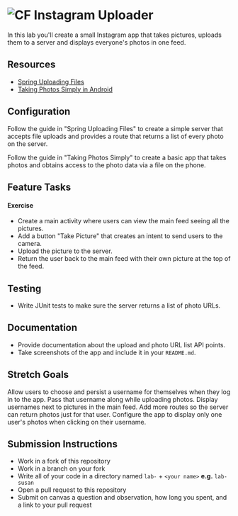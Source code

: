 # ![CF](http://i.imgur.com/7v5ASc8.png) Instagram Uploader

In this lab you'll create a small Instagram app that takes pictures, uploads
them to a server and displays everyone's photos in one feed.

## Resources  
* [Spring Uploading Files](https://spring.io/guides/gs/uploading-files/)
* [Taking Photos Simply in Android](https://developer.android.com/training/camera/photobasics.html)
  
## Configuration
Follow the guide in "Spring Uploading Files" to create a simple server that
accepts file uploads and provides a route that returns a list of every photo
on the server.

Follow the guide in "Taking Photos Simply" to create a basic app that takes
photos and obtains access to the photo data via a file on the phone.

## Feature Tasks  
#### Exercise
* Create a main activity where users can view the main feed seeing all the
  pictures.
* Add a button "Take Picture" that creates an intent to send users to the camera.
* Upload the picture to the server.
* Return the user back to the main feed with their own picture at the top of
  the feed.

## Testing  
* Write JUnit tests to make sure the server returns a list of photo URLs.

## Documentation
* Provide documentation about the upload and photo URL list API points.
* Take screenshots of the app and include it in your `README.md`.

## Stretch Goals
Allow users to choose and persist a username for themselves when they log in to
the app. Pass that username along while uploading photos. Display usernames next
to pictures in the main feed. Add more routes so the server can return photos
just for that user. Configure the app to display only one user's photos when
clicking on their username.

## Submission Instructions
* Work in a fork of this repository
* Work in a branch on your fork
* Write all of your code in a directory named `lab-` + `<your name>` **e.g.** `lab-susan`
* Open a pull request to this repository
* Submit on canvas a question and observation, how long you spent, and a link to
  your pull request
